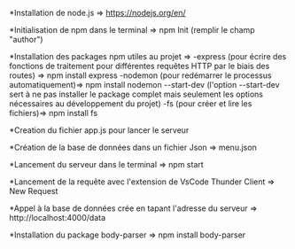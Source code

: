 *Installation de node.js => https://nodejs.org/en/

*Initialisation de npm dans le terminal => npm Init (remplir le champ "author")

*Installation des packages npm utiles au projet => -express (pour écrire des fonctions de traitement pour différentes requêtes HTTP par le biais des routes) => npm install express -nodemon (pour redémarrer le processus automatiquement)=> npm install nodemon --start-dev (l'option --start-dev sert à ne pas installer le package complet mais seulement les options nécessaires au développement du projet) -fs (pour créer et lire les fichiers)=> npm install fs

*Creation du fichier app.js pour lancer le serveur

*Création de la base de données dans un fichier Json => menu.json

*Lancement du serveur dans le terminal => npm start

*Lancement de la requête avec l'extension de VsCode Thunder Client => New Request

*Appel à la base de données crée en tapant l'adresse du serveur => http://localhost:4000/data

*Installation du package body-parser => npm install body-parser